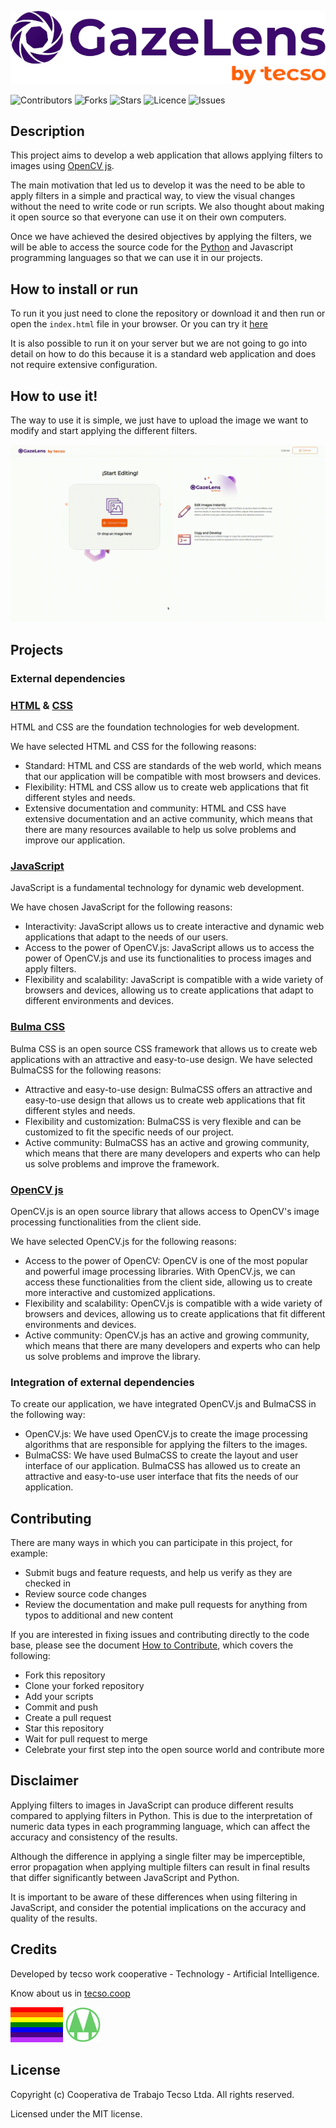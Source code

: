 ![gazelens](docs/img/logo.png)

![Contributors](https://img.shields.io/github/contributors/tecsocoop/gazelens?style=plastic)
![Forks](https://img.shields.io/github/forks/tecsocoop/gazelens)
![Stars](https://img.shields.io/github/stars/tecsocoop/gazelens)
![Licence](https://img.shields.io/github/license/tecsocoop/gazelens)
![Issues](https://img.shields.io/github/issues/tecsocoop/gazelens)

## Description

This project aims to develop a web application that allows applying filters to images using [OpenCV js](https://docs.opencv.org/4.x/d5/d10/tutorial_js_root.html).

The main motivation that led us to develop it was the need to be able to apply filters in a simple and practical way, to view the visual changes without the need to write code or run scripts. We also thought about making it open source so that everyone can use it on their own computers.

Once we have achieved the desired objectives by applying the filters, we will be able to access the source code for the [Python](https://www.python.org/) and Javascript programming languages ​​so that we can use it in our projects.

## How to install or run

To run it you just need to clone the repository or download it and then run or open the `index.html` file in your browser. Or you can try it [here](https://tecsocoop.github.io/gazelens/)

It is also possible to run it on your server but we are not going to go into detail on how to do this because it is a standard web application and does not require extensive configuration.

## How to use it!

The way to use it is simple, we just have to upload the image we want to modify and start applying the different filters. 

![how to use it](docs/img/howToUseIt_1280.gif)

## Projects

### External dependencies

### [HTML](https://html.spec.whatwg.org/) & [CSS](https://www.w3.org/Style/CSS/specs.en.html)

HTML and CSS are the foundation technologies for web development.

We have selected HTML and CSS for the following reasons:

- Standard: HTML and CSS are standards of the web world, which means that our application will be compatible with most browsers and devices.
- Flexibility: HTML and CSS allow us to create web applications that fit different styles and needs.
- Extensive documentation and community: HTML and CSS have extensive documentation and an active community, which means that there are many resources available to help us solve problems and improve our application.

### [JavaScript](https://ecma-international.org/technical-committees/tc39/)

JavaScript is a fundamental technology for dynamic web development.

We have chosen JavaScript for the following reasons:

- Interactivity: JavaScript allows us to create interactive and dynamic web applications that adapt to the needs of our users.
- Access to the power of OpenCV.js: JavaScript allows us to access the power of OpenCV.js and use its functionalities to process images and apply filters.
- Flexibility and scalability: JavaScript is compatible with a wide variety of browsers and devices, allowing us to create applications that adapt to different environments and devices.

### [Bulma CSS](https://bulma.io/)

Bulma CSS is an open source CSS framework that allows us to create web applications with an attractive and easy-to-use design. We have selected BulmaCSS for the following reasons:

- Attractive and easy-to-use design: BulmaCSS offers an attractive and easy-to-use design that allows us to create web applications that fit different styles and needs.
- Flexibility and customization: BulmaCSS is very flexible and can be customized to fit the specific needs of our project.
- Active community: BulmaCSS has an active and growing community, which means that there are many developers and experts who can help us solve problems and improve the framework.

### [OpenCV js](https://docs.opencv.org/4.x/d5/d10/tutorial_js_root.html)

OpenCV.js is an open source library that allows access to OpenCV's image processing functionalities from the client side.

We have selected OpenCV.js for the following reasons:

- Access to the power of OpenCV: OpenCV is one of the most popular and powerful image processing libraries. With OpenCV.js, we can access these functionalities from the client side, allowing us to create more interactive and customized applications.
- Flexibility and scalability: OpenCV.js is compatible with a wide variety of browsers and devices, allowing us to create applications that fit different environments and devices.
- Active community: OpenCV.js has an active and growing community, which means that there are many developers and experts who can help us solve problems and improve the library.

### Integration of external dependencies

To create our application, we have integrated OpenCV.js and BulmaCSS in the following way:

- OpenCV.js: We have used OpenCV.js to create the image processing algorithms that are responsible for applying the filters to the images.
- BulmaCSS: We have used BulmaCSS to create the layout and user interface of our application. BulmaCSS has allowed us to create an attractive and easy-to-use user interface that fits the needs of our application.

## Contributing 

There are many ways in which you can participate in this project, for example:

- Submit bugs and feature requests, and help us verify as they are checked in
- Review source code changes
- Review the documentation and make pull requests for anything from typos to additional and new content

If you are interested in fixing issues and contributing directly to the code base, please see the document [How to Contribute](https://github.com/tecsocoop/gazelens/blob/main/CONTRIBUTING.md), which covers the following:

- Fork this repository
- Clone your forked repository
- Add your scripts
- Commit and push
- Create a pull request
- Star this repository
- Wait for pull request to merge
- Celebrate your first step into the open source world and contribute more

## Disclaimer

Applying filters to images in JavaScript can produce different results compared to applying filters in Python. This is due to the interpretation of numeric data types in each programming language, which can affect the accuracy and consistency of the results.

Although the difference in applying a single filter may be imperceptible, error propagation when applying multiple filters can result in final results that differ significantly between JavaScript and Python.

It is important to be aware of these differences when using filtering in JavaScript, and consider the potential implications on the accuracy and quality of the results.

## Credits

Developed by tecso work cooperative - Technology - Artificial Intelligence.

Know about us in [tecso.coop](https://tecso.coop/)

![gazelens](docs/img/coop_flag.png) ![gazelens](docs/img/twinpines.png)

## License

Copyright (c) Cooperativa de Trabajo Tecso Ltda. All rights reserved.

Licensed under the MIT license.
